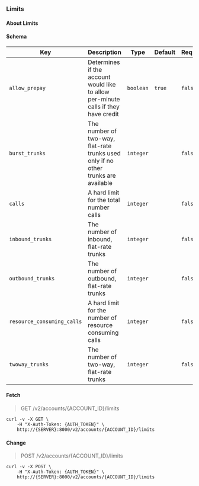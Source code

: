 ### Limits

#### About Limits

#### Schema

Key | Description | Type | Default | Required
--- | ----------- | ---- | ------- | --------
`allow_prepay` | Determines if the account would like to allow per-minute calls if they have credit | `boolean` | `true` | `false`
`burst_trunks` | The number of two-way, flat-rate trunks used only if no other trunks are available | `integer` |   | `false`
`calls` | A hard limit for the total number calls | `integer` |   | `false`
`inbound_trunks` | The number of inbound, flat-rate trunks | `integer` |   | `false`
`outbound_trunks` | The number of outbound, flat-rate trunks | `integer` |   | `false`
`resource_consuming_calls` | A hard limit for the number of resource consuming calls | `integer` |   | `false`
`twoway_trunks` | The number of two-way, flat-rate trunks | `integer` |   | `false`


#### Fetch

> GET /v2/accounts/{ACCOUNT_ID}/limits

```shell
curl -v -X GET \
    -H "X-Auth-Token: {AUTH_TOKEN}" \
    http://{SERVER}:8000/v2/accounts/{ACCOUNT_ID}/limits
```

#### Change

> POST /v2/accounts/{ACCOUNT_ID}/limits

```shell
curl -v -X POST \
    -H "X-Auth-Token: {AUTH_TOKEN}" \
    http://{SERVER}:8000/v2/accounts/{ACCOUNT_ID}/limits
```

